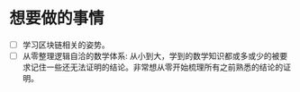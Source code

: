 # 想要做的事情

* [ ] 学习区块链相关的姿势。
* [ ] 从零整理逻辑自洽的数学体系: 从小到大，学到的数学知识都或多或少的被要求记住一些还无法证明的结论。非常想从零开始梳理所有之前熟悉的结论的证明。
